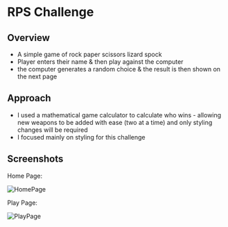 # RPS Challenge

Overview
-------

* A simple game of rock paper scissors lizard spock
* Player enters their name & then play against the computer
* the computer generates a random choice & the result is then shown on the next page

Approach
--------

* I used a mathematical game calculator to calculate who wins - allowing new weapons to be added with ease (two at a time) and only styling changes will be required
* I focused mainly on styling for this challenge

Screenshots
----------

Home Page:

![HomePage](https://www.dropbox.com/s/3md7vc34vzt0yxq/Homepage.png?dl=0)

Play Page:

![PlayPage](https://www.dropbox.com/s/90b37vsik358g4m/Play_page.png?dl=0)